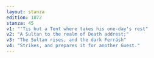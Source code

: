 ```yaml
---
layout: stanza
edition: 1872
stanza: 45
v1: "'Tis but a Tent where takes his one-day's rest"
v2: "A Sultan to the realm of Death addrest;"
v3: "The Sultan rises, and the dark Ferrásh"
v4: "Strikes, and prepares it for another Guest."
---
```


